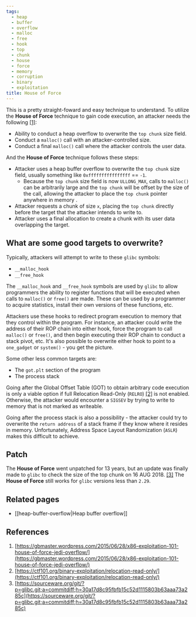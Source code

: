 ```yaml
---
tags:
  - heap
  - buffer
  - overflow
  - malloc
  - free
  - hook
  - top
  - chunk
  - house
  - force
  - memory
  - corruption
  - binary
  - exploitation
title: House of Force
---
```


This is a pretty straight-foward and easy technique to understand. To utilize
the **House of Force** technique to gain code execution, an attacker needs the
following [[1]](#references):

- Ability to conduct a heap overflow to overwrite the `top chunk` size field.
- Conduct a `malloc()` call with an attacker-controlled size.
- Conduct a final `malloc()` call where the attacker controls the user data.

And the **House of Force** technique follows these steps:

- Attacker uses a heap buffer overflow to overwrite the `top chunk` size field,
  usually something like `0xffffffffffffffff` == `-1`.
  - Because the `top chunk` size field is now `ULLONG_MAX`, calls to `malloc()`
    can be arbitrarily large and the `top chunk` will be offset by the size of
    the call, allowing the attacker to place the `top chunk` pointer anywhere in
    memory .
- Attacker requests a chunk of size `x`, placing the `top chunk` directly before
  the target that the attacker intends to write to.
- Attacker uses a final allocation to create a chunk with its user data
  overlapping the target.

## What are some good targets to overwrite?

Typically, attackers will attempt to write to these `glibc` symbols:

- `__malloc_hook`
- `__free_hook`

The `__malloc_hook` and `__free_hook` symbols are used by `glibc` to allow
programmers the ability to register functions that will be executed when calls
to `malloc()` or `free()` are made. These can be used by a programmer to acquire
statistics, install their own versions of these functions, etc.

Attackers use these hooks to redirect program execution to memory that they
control within the program. For instance, an attacker could write the address of
their ROP chain into either hook, force the program to call `malloc()` or
`free()`, and then begin executing their ROP chain to conduct a stack pivot,
etc. It's also possible to overwrite either hook to point to a `one_gadget` or
`system()` - you get the picture.

Some other less common targets are:

- The `got.plt` section of the program
- The process stack

Going after the Global Offset Table (GOT) to obtain arbitrary code execution is
only a viable option if full Relocation Read-Only (`RELRO`) [[2]](#references)
is not enabled. Otherwise, the attacker would encounter a `SIGSEV` by trying to
write to memory that is not marked as writeable.

Going after the process stack is also a possibility - the attacker could try to
overwrite the `return address` of a stack frame if they know where it resides in
memory. Unfortunately, Address Space Layout Randomization (`ASLR`) makes this
difficult to achieve.

## Patch

The **House of Force** went unpatched for 13 years, but an update was finally
made to `glibc` to check the size of the top chunk on 16 AUG 2018.
[[3]](#references) The **House of Force** still works for `glibc` versions less
than `2.29`.

## Related pages

- [[heap-buffer-overflow|Heap buffer overflow]]

## References

1. [https://gbmaster.wordpress.com/2015/06/28/x86-exploitation-101-house-of-force-jedi-overflow/](https://gbmaster.wordpress.com/2015/06/28/x86-exploitation-101-house-of-force-jedi-overflow/)
2. [https://ctf101.org/binary-exploitation/relocation-read-only/](https://ctf101.org/binary-exploitation/relocation-read-only/)
3. [https://sourceware.org/git/?p=glibc.git;a=commitdiff;h=30a17d8c95fbfb15c52d1115803b63aaa73a285c](https://sourceware.org/git/?p=glibc.git;a=commitdiff;h=30a17d8c95fbfb15c52d1115803b63aaa73a285c)
